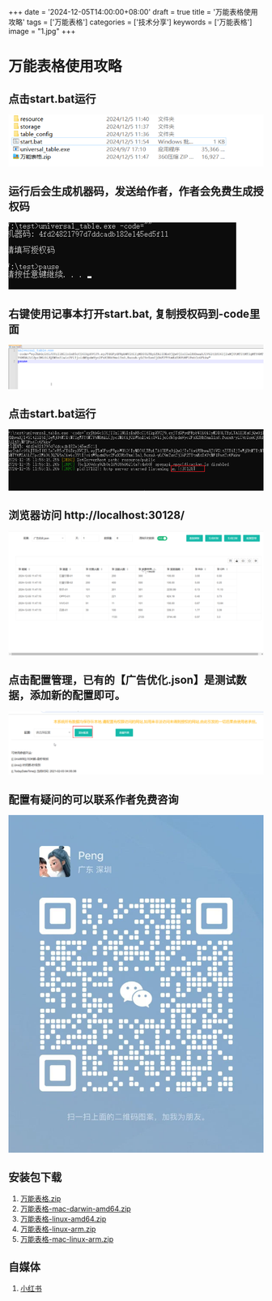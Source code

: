 +++
date = '2024-12-05T14:00:00+08:00'
draft = true
title = '万能表格使用攻略'
tags = ['万能表格']
categories = ['技术分享']
keywords = ['万能表格']
image = "1.jpg"
+++

# 万能表格使用攻略
## 点击start.bat运行
![1.png](1.png)

## 运行后会生成机器码，发送给作者，作者会免费生成授权码
![2.png](2.png)

## 右键使用记事本打开start.bat, 复制授权码到-code里面
![3.png](3.png)

## 点击start.bat运行
![4.png](4.png)

## 浏览器访问 http://localhost:30128/
![5.png](5.png)

## 点击配置管理，已有的【广告优化.json】是测试数据，添加新的配置即可。
![6.png](6.png)

## 配置有疑问的可以联系作者免费咨询
![7.jpg](7.jpg)

## 安装包下载
1. [万能表格.zip](万能表格.zip)
2. [万能表格-mac-darwin-amd64.zip](万能表格-mac-darwin-amd64.zip)
3. [万能表格-linux-amd64.zip](万能表格-linux-amd64.zip)
4. [万能表格-linux-arm.zip](万能表格-linux-arm.zip)
5. [万能表格-mac-linux-arm.zip](万能表格-mac-linux-arm.zip)

## 自媒体
1. [小红书](http://xhslink.com/a/RtPIbt1Mo720)
